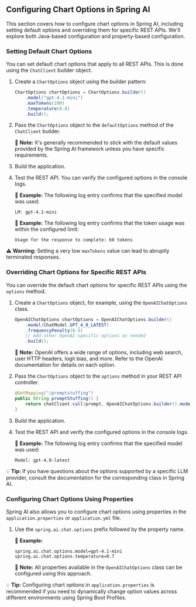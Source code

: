 ## Configuring Chart Options in Spring AI

This section covers how to configure chart options in Spring AI, including setting default options and overriding them for specific REST APIs. We'll explore both Java-based configuration and property-based configuration.

### Setting Default Chart Options

You can set default chart options that apply to all REST APIs. This is done using the `ChatClient` builder object.

1.  Create a `ChartOptions` object using the builder pattern:

    ```java
    ChartOptions chartOptions = ChartOptions.builder()
        .model("gpt-4.1-mini")
        .maxTokens(100)
        .temperature(0.8)
        .build();
    ```

2.  Pass the `ChartOptions` object to the `defaultOptions` method of the `ChatClient` builder.

    📝 **Note:** It's generally recommended to stick with the default values provided by the Spring AI framework unless you have specific requirements.

3.  Build the application.

4.  Test the REST API. You can verify the configured options in the console logs.

    📌 **Example:** The following log entry confirms that the specified model was used:

    ```
    LM: gpt-4.1-mini
    ```

    📌 **Example:** The following log entry confirms that the token usage was within the configured limit:

    ```
    Usage for the response to complete: 60 tokens
    ```

⚠️ **Warning:** Setting a very low `maxTokens` value can lead to abruptly terminated responses.

### Overriding Chart Options for Specific REST APIs

You can override the default chart options for specific REST APIs using the `options` method.

1.  Create a `ChartOptions` object, for example, using the `OpenAIChatOptions` class.

    ```java
    OpenAIChatOptions chartOptions = OpenAIChatOptions.builder()
        .model(ChatModel.GPT_4_0_LATEST)
        .frequencyPenalty(0.5)
        // Add other OpenAI-specific options as needed
        .build();
    ```

    📝 **Note:** OpenAI offers a wide range of options, including web search, user HTTP headers, logit bias, and more. Refer to the OpenAI documentation for details on each option.

2.  Pass the `ChartOptions` object to the `options` method in your REST API controller.

    ```java
    @GetMapping("/promptstuffing")
    public String promptStuffing() {
        return chatClient.call(prompt, OpenAIChatOptions.builder().model(ChatModel.GPT_4_0_LATEST).build());
    }
    ```

3.  Build the application.

4.  Test the REST API and verify the configured options in the console logs.

    📌 **Example:** The following log entry confirms that the specified model was used:

    ```
    Model: gpt-4.0-latest
    ```

💡 **Tip:** If you have questions about the options supported by a specific LLM provider, consult the documentation for the corresponding class in Spring AI.

### Configuring Chart Options Using Properties

Spring AI also allows you to configure chart options using properties in the `application.properties` or `application.yml` file.

1.  Use the `spring.ai.chat.options` prefix followed by the property name.

    📌 **Example:**

    ```properties
    spring.ai.chat.options.model=gpt-4.1-mini
    spring.ai.chat.options.temperature=0.7
    ```

    📝 **Note:** All properties available in the `OpenAIChatOptions` class can be configured using this approach.

💡 **Tip:** Configuring chart options in `application.properties` is recommended if you need to dynamically change option values across different environments using Spring Boot Profiles.
